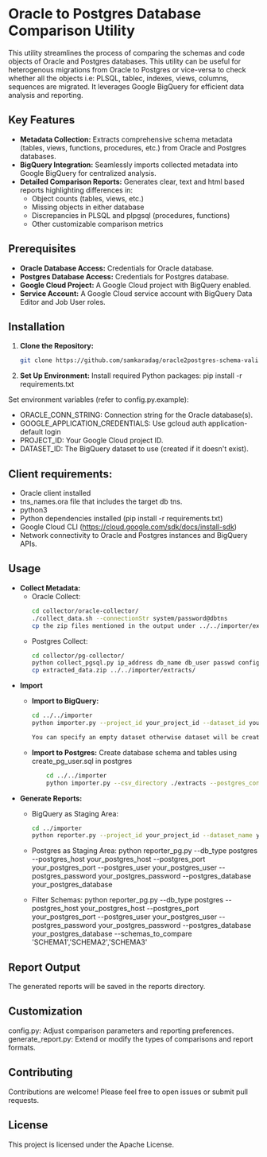 # Oracle to Postgres Database Comparison Utility

This utility streamlines the process of comparing the schemas and code objects of Oracle and Postgres databases. This utility can be useful for heterogenous migrations from Oracle to Postgres or vice-versa to check whether all the objects i.e: PLSQL, tablec, indexes, views, columns, sequences are migrated. It leverages Google BigQuery for efficient data analysis and reporting.

## Key Features

* **Metadata Collection:**  Extracts comprehensive schema metadata (tables, views, functions, procedures, etc.) from Oracle and Postgres databases.
* **BigQuery Integration:** Seamlessly imports collected metadata into Google BigQuery for centralized analysis.
* **Detailed Comparison Reports:** Generates clear, text and html based reports highlighting differences in:
    * Object counts (tables, views, etc.)
    * Missing objects in either database
    * Discrepancies in PLSQL and plpgsql (procedures, functions)
    * Other customizable comparison metrics

## Prerequisites

* **Oracle Database Access:** Credentials for Oracle database.
* **Postgres Database Access:** Credentials for Postgres database.
* **Google Cloud Project:**  A Google Cloud project with BigQuery enabled.
* **Service Account:** A Google Cloud service account with BigQuery Data Editor and Job User roles.

## Installation

1. **Clone the Repository:**
   ```bash
   git clone https://github.com/samkaradag/oracle2postgres-schema-validator

2. **Set Up Environment:**
Install required Python packages:
pip install -r requirements.txt

Set environment variables (refer to config.py.example):
* ORACLE_CONN_STRING: Connection string for the Oracle database(s).
* GOOGLE_APPLICATION_CREDENTIALS: Use gcloud auth application-default login
* PROJECT_ID: Your Google Cloud project ID.
* DATASET_ID: The BigQuery dataset to use (created if it doesn't exist).

## Client requirements:

* Oracle client installed
* tns_names.ora file that includes the target db tns.
* python3
* Python dependencies installed (pip install -r requirements.txt)
* Google Cloud CLI (https://cloud.google.com/sdk/docs/install-sdk)
* Network connectivity to Oracle and Postgres instances and BigQuery APIs.

## Usage
* **Collect Metadata:**
    * Oracle Collect: 
        ```bash 
        cd collector/oracle-collector/
        ./collect_data.sh --connectionStr system/password@dbtns
        cp the zip files mentioned in the output under ../../importer/extracts/ folder

    * Postgres Collect: 
        ```bash 
        cd collector/pg-collector/
        python collect_pgsql.py ip_address db_name db_user passwd config.yaml
        cp extracted_data.zip ../../importer/extracts/
* **Import**
    * **Import to BigQuery:**
        ```bash 
        cd ../../importer
        python importer.py --project_id your_project_id --dataset_id your_dataset_name 

        You can specify an empty dataset otherwise dataset will be created if not exists.This command will unzip all the zip files underthe extracts folder.

    * **Import to Postgres:**
        Create database schema and tables using create_pg_user.sql in postgres

        ```bash 
            cd ../../importer
            python importer.py --csv_directory ./extracts --postgres_connection_string postgresql://username:passwd@db_ip_host/dbname

* **Generate Reports:**
    * BigQuery as Staging Area:
        ```bash 
        cd ../importer
        python reporter.py --project_id your_project_id --dataset_name your_dataset_name --table_name instances --format html

    * Postgres as Staging Area:
        python reporter_pg.py --db_type postgres --postgres_host your_postgres_host --postgres_port your_postgres_port --postgres_user your_postgres_user --postgres_password your_postgres_password --postgres_database your_postgres_database 

    * Filter Schemas:
        python reporter_pg.py --db_type postgres --postgres_host your_postgres_host --postgres_port your_postgres_port --postgres_user your_postgres_user --postgres_password your_postgres_password --postgres_database your_postgres_database --schemas_to_compare 'SCHEMA1','SCHEMA2','SCHEMA3'


## Report Output
The generated reports will be saved in the reports directory.

## Customization
config.py: Adjust comparison parameters and reporting preferences.
generate_report.py: Extend or modify the types of comparisons and report formats.

## Contributing
Contributions are welcome! Please feel free to open issues or submit pull requests.

## License
This project is licensed under the Apache License.


